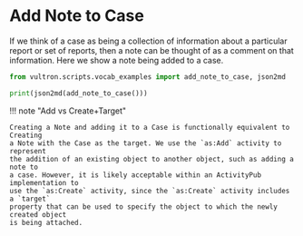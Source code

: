 # Add Note to Case

If we think of a case as being a collection of information about a particular
report or set of reports, then a note can be thought of as a comment on
that information. Here we show a note being added to a case.

```python exec="true" idprefix=""
from vultron.scripts.vocab_examples import add_note_to_case, json2md

print(json2md(add_note_to_case()))
```

!!! note "Add vs Create+Target"

    Creating a Note and adding it to a Case is functionally equivalent to Creating
    a Note with the Case as the target. We use the `as:Add` activity to represent
    the addition of an existing object to another object, such as adding a note to 
    a case. However, it is likely acceptable within an ActivityPub implementation to
    use the `as:Create` activity, since the `as:Create` activity includes a `target`
    property that can be used to specify the object to which the newly created object 
    is being attached.
